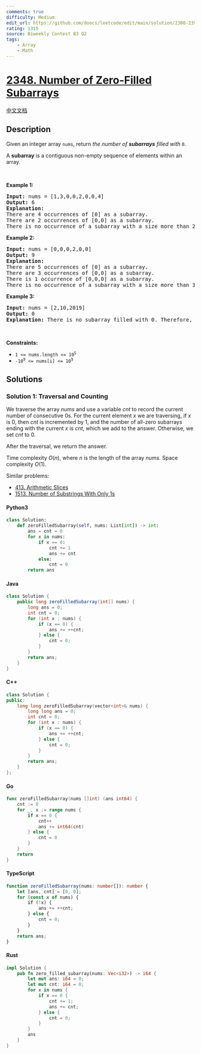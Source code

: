 ```yaml
---
comments: true
difficulty: Medium
edit_url: https://github.com/doocs/leetcode/edit/main/solution/2300-2399/2348.Number%20of%20Zero-Filled%20Subarrays/README_EN.md
rating: 1315
source: Biweekly Contest 83 Q2
tags:
    - Array
    - Math
---
```


<!-- problem:start -->

# [2348. Number of Zero-Filled Subarrays](https://leetcode.com/problems/number-of-zero-filled-subarrays)

[中文文档](/solution/2300-2399/2348.Number%20of%20Zero-Filled%20Subarrays/README.md)

## Description

<!-- description:start -->

<p>Given an integer array <code>nums</code>, return <em>the number of <strong>subarrays</strong> filled with </em><code>0</code>.</p>

<p>A <strong>subarray</strong> is a contiguous non-empty sequence of elements within an array.</p>

<p>&nbsp;</p>
<p><strong class="example">Example 1:</strong></p>

<pre>
<strong>Input:</strong> nums = [1,3,0,0,2,0,0,4]
<strong>Output:</strong> 6
<strong>Explanation:</strong>
There are 4 occurrences of [0] as a subarray.
There are 2 occurrences of [0,0] as a subarray.
There is no occurrence of a subarray with a size more than 2 filled with 0. Therefore, we return 6.</pre>

<p><strong class="example">Example 2:</strong></p>

<pre>
<strong>Input:</strong> nums = [0,0,0,2,0,0]
<strong>Output:</strong> 9
<strong>Explanation:
</strong>There are 5 occurrences of [0] as a subarray.
There are 3 occurrences of [0,0] as a subarray.
There is 1 occurrence of [0,0,0] as a subarray.
There is no occurrence of a subarray with a size more than 3 filled with 0. Therefore, we return 9.
</pre>

<p><strong class="example">Example 3:</strong></p>

<pre>
<strong>Input:</strong> nums = [2,10,2019]
<strong>Output:</strong> 0
<strong>Explanation:</strong> There is no subarray filled with 0. Therefore, we return 0.
</pre>

<p>&nbsp;</p>
<p><strong>Constraints:</strong></p>

<ul>
	<li><code>1 &lt;= nums.length &lt;= 10<sup>5</sup></code></li>
	<li><code>-10<sup>9</sup> &lt;= nums[i] &lt;= 10<sup>9</sup></code></li>
</ul>

<!-- description:end -->

## Solutions

<!-- solution:start -->

### Solution 1: Traversal and Counting

We traverse the array $\textit{nums}$ and use a variable $\textit{cnt}$ to record the current number of consecutive $0$s. For the current element $x$ we are traversing, if $x$ is $0$, then $\textit{cnt}$ is incremented by $1$, and the number of all-zero subarrays ending with the current $x$ is $\textit{cnt}$, which we add to the answer. Otherwise, we set $\textit{cnt}$ to $0$.

After the traversal, we return the answer.

Time complexity $O(n)$, where $n$ is the length of the array $\textit{nums}$. Space complexity $O(1)$.

Similar problems:

-   [413. Arithmetic Slices](https://github.com/doocs/leetcode/blob/main/solution/0400-0499/0413.Arithmetic%20Slices/README_EN.md)
-   [1513. Number of Substrings With Only 1s](https://github.com/doocs/leetcode/blob/main/solution/1500-1599/1513.Number%20of%20Substrings%20With%20Only%201s/README_EN.md)

<!-- tabs:start -->

#### Python3

```python
class Solution:
    def zeroFilledSubarray(self, nums: List[int]) -> int:
        ans = cnt = 0
        for x in nums:
            if x == 0:
                cnt += 1
                ans += cnt
            else:
                cnt = 0
        return ans
```

#### Java

```java
class Solution {
    public long zeroFilledSubarray(int[] nums) {
        long ans = 0;
        int cnt = 0;
        for (int x : nums) {
            if (x == 0) {
                ans += ++cnt;
            } else {
                cnt = 0;
            }
        }
        return ans;
    }
}
```

#### C++

```cpp
class Solution {
public:
    long long zeroFilledSubarray(vector<int>& nums) {
        long long ans = 0;
        int cnt = 0;
        for (int x : nums) {
            if (x == 0) {
                ans += ++cnt;
            } else {
                cnt = 0;
            }
        }
        return ans;
    }
};
```

#### Go

```go
func zeroFilledSubarray(nums []int) (ans int64) {
	cnt := 0
	for _, x := range nums {
		if x == 0 {
			cnt++
			ans += int64(cnt)
		} else {
			cnt = 0
		}
	}
	return
}
```

#### TypeScript

```ts
function zeroFilledSubarray(nums: number[]): number {
    let [ans, cnt] = [0, 0];
    for (const x of nums) {
        if (!x) {
            ans += ++cnt;
        } else {
            cnt = 0;
        }
    }
    return ans;
}
```

#### Rust

```rust
impl Solution {
    pub fn zero_filled_subarray(nums: Vec<i32>) -> i64 {
        let mut ans: i64 = 0;
        let mut cnt: i64 = 0;
        for x in nums {
            if x == 0 {
                cnt += 1;
                ans += cnt;
            } else {
                cnt = 0;
            }
        }
        ans
    }
}
```

<!-- tabs:end -->

<!-- solution:end -->

<!-- problem:end -->
